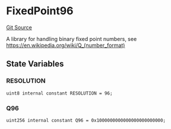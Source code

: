 # FixedPoint96
[Git Source](https://github.com/MarginalProtocol/v1-core/blob/4dcf410464dd1b73aaabe9fa06bd3450c672d3b9/contracts/libraries/FixedPoint96.sol)

A library for handling binary fixed point numbers, see https://en.wikipedia.org/wiki/Q_(number_format)


## State Variables
### RESOLUTION

```solidity
uint8 internal constant RESOLUTION = 96;
```


### Q96

```solidity
uint256 internal constant Q96 = 0x1000000000000000000000000;
```


